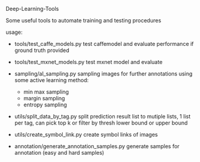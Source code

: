 Deep-Learning-Tools

Some useful tools to automate training and testing procedures

usage:

- tools/test_caffe_models.py test caffemodel and evaluate performance if ground truth provided
- tools/test_mxnet_models.py test mxnet model and evaluate

- sampling/al_sampling.py sampling images for further annotations using some active learning method:
  - min max sampling
  - margin sampling
  - entropy sampling

- utils/split_data_by_tag.py split prediction result list to mutiple lists, 1 list per tag, can pick top k or filter by thresh lower bound or upper bound
- utils/create_symbol_link.py create symbol links of images

- annotation/generate_annotation_samples.py generate samples for annotation (easy and hard samples)
